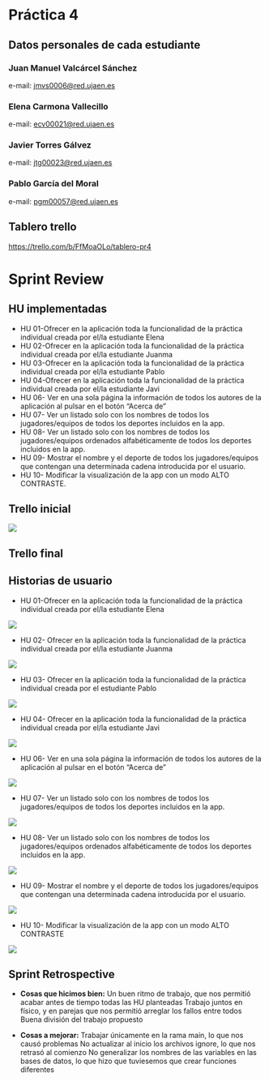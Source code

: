 # Práctica 4

## Datos personales de cada estudiante
### Juan Manuel Valcárcel Sánchez
e-mail: jmvs0006@red.ujaen.es

### Elena Carmona Vallecillo
e-mail: ecv00021@red.ujaen.es

### Javier Torres Gálvez
e-mail: jtg00023@red.ujaen.es

### Pablo García del Moral
e-mail: pgm00057@red.ujaen.es

## Tablero trello
https://trello.com/b/FfMoaOLo/tablero-pr4

# Sprint Review

## HU implementadas
- HU 01-Ofrecer en la aplicación toda la funcionalidad de la práctica individual creada por el/la estudiante Elena
- HU 02-Ofrecer en la aplicación toda la funcionalidad de la práctica individual creada por el/la estudiante Juanma
- HU 03-Ofrecer en la aplicación toda la funcionalidad de la práctica individual creada por el/la estudiante Pablo
- HU 04-Ofrecer en la aplicación toda la funcionalidad de la práctica individual creada por el/la estudiante Javi
- HU 06- Ver en una sola página la información de todos los autores de la aplicación al pulsar en el botón “Acerca de”
- HU 07- Ver un listado solo con los nombres de todos los jugadores/equipos de todos los deportes incluidos en la app.
- HU 08- Ver un listado solo con los nombres de todos los jugadores/equipos ordenados alfabéticamente de todos los deportes incluidos en la app.
- HU 09- Mostrar el nombre y el deporte de todos los jugadores/equipos que contengan una determinada cadena introducida por el usuario.
- HU 10- Modificar la visualización de la app con un modo ALTO CONTRASTE.

## Trello inicial
<img src='imagenes\trello_inicial.png'>

## Trello final

## Historias de usuario 
- HU 01-Ofrecer en la aplicación toda la funcionalidad de la práctica individual creada por el/la estudiante Elena
<img src='imagenes\hu01.png'>

- HU 02- Ofrecer en la aplicación toda la funcionalidad de la práctica individual creada por el/la estudiante Juanma
<img src='imagenes\hu02.png'>

- HU 03- Ofrecer en la aplicación toda la funcionalidad de la práctica individual creada por el estudiante Pablo
<img src='imagenes\hu03.png'>

- HU 04- Ofrecer en la aplicación toda la funcionalidad de la práctica individual creada por el/la estudiante Javi
<img src='imagenes\hu04.png'>

- HU 06- Ver en una sola página la información de todos los autores de la aplicación al pulsar en el botón “Acerca de”
<img src='imagenes\hu06.png'>

- HU 07- Ver un listado solo con los nombres de todos los jugadores/equipos de todos los deportes incluidos en la app.
<img src='imagenes\hu07.png'>

- HU 08- Ver un listado solo con los nombres de todos los jugadores/equipos ordenados alfabéticamente de todos los deportes incluidos en la app.
<img src='imagenes\hu08.png'>

- HU 09- Mostrar el nombre y el deporte de todos los jugadores/equipos que contengan una determinada cadena introducida por el usuario.
<img src='imagenes\hu09.png'>

- HU 10- Modificar la visualización de la app con un modo ALTO CONTRASTE
<img src='imagenes\hu10.png'>


## Sprint Retrospective
- **Cosas que hicimos bien:**
Un buen ritmo de trabajo, que nos permitió acabar antes de tiempo todas las HU planteadas
Trabajo juntos en físico, y en parejas que nos permitió arreglar los fallos entre todos
Buena división del trabajo propuesto

- **Cosas a mejorar:**
Trabajar únicamente en la rama main, lo que nos causó problemas
No actualizar al inicio los archivos ignore, lo que nos retrasó al comienzo
No generalizar los nombres de las variables en las bases de datos, lo que hizo que tuviesemos que crear funciones diferentes
